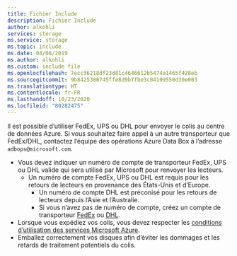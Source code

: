 ```yaml
---
title: Fichier Include
description: Fichier Include
author: alkohli
services: storage
ms.service: storage
ms.topic: include
ms.date: 04/08/2019
ms.author: alkohli
ms.custom: include file
ms.openlocfilehash: 7ecc36218df23d81c4646612b5474a1465f428eb
ms.sourcegitcommit: 9b8425300745ffe8d9b7fbe3c04199550d30e003
ms.translationtype: HT
ms.contentlocale: fr-FR
ms.lasthandoff: 10/23/2020
ms.locfileid: "80282475"
---
```

Il est possible d’utiliser FedEx, UPS ou DHL pour envoyer le colis au centre de données Azure. Si vous souhaitez faire appel à un autre transporteur que FedEx/DHL, contactez l’équipe des opérations Azure Data Box à l’adresse `adbops@microsoft.com`.

* Vous devez indiquer un numéro de compte de transporteur FedEx, UPS ou DHL valide qui sera utilisé par Microsoft pour renvoyer les lecteurs.
  * Un numéro de compte FedEx, UPS ou DHL est requis pour les retours de lecteurs en provenance des États-Unis et d’Europe.
    * Un numéro de compte DHL est préconisé pour les retours de lecteurs depuis l’Asie et l’Australie.
    * Si vous n’avez pas de numéro de compte, créez un compte de transporteur [FedEx](https://www.fedex.com/us/oadr/) ou [DHL](http://www.dhl.com/).
* Lorsque vous expédiez vos colis, vous devez respecter les [conditions d’utilisation des services Microsoft Azure](https://azure.microsoft.com/support/legal/services-terms/).
* Emballez correctement vos disques afin d’éviter les dommages et les retards de traitement potentiels du colis.
